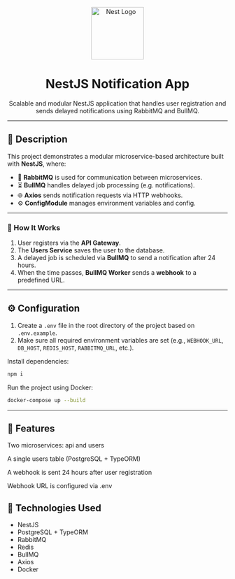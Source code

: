 <p align="center">
  <a href="https://nestjs.com/" target="_blank">
    <img src="https://nestjs.com/img/logo-small.svg" width="120" alt="Nest Logo" />
  </a>
</p>

<h1 align="center">NestJS Notification App</h1>

<p align="center">
  Scalable and modular NestJS application that handles user registration and sends delayed notifications using RabbitMQ and BullMQ.
</p>

---

## 🚀 Description

This project demonstrates a modular microservice-based architecture built with **NestJS**, where:

- 🐇 **RabbitMQ** is used for communication between microservices.
- ⏳ **BullMQ** handles delayed job processing (e.g. notifications).
- 🌐 **Axios** sends notification requests via HTTP webhooks.
- ⚙️ **ConfigModule** manages environment variables and config.
---
### 🧠 How It Works

1. User registers via the **API Gateway**.
2. The **Users Service** saves the user to the database.
3. A delayed job is scheduled via **BullMQ** to send a notification after 24 hours.
4. When the time passes, **BullMQ Worker** sends a **webhook** to a predefined URL.

---

## ⚙️ Configuration

1. Create a `.env` file in the root directory of the project based on `.env.example`.
2. Make sure all required environment variables are set (e.g., `WEBHOOK_URL`, `DB_HOST`, `REDIS_HOST`, `RABBITMQ_URL`, etc.).

Install dependencies:

 ```bash 
 npm i 
 ```

Run the project using Docker:
```bash
docker-compose up --build
```

---
## 📌 Features
Two microservices: api and users

A single users table (PostgreSQL + TypeORM)

A webhook is sent 24 hours after user registration

Webhook URL is configured via .env

## 🧰 Technologies Used
* NestJS
* PostgreSQL + TypeORM
* RabbitMQ
* Redis
* BullMQ
* Axios
* Docker
